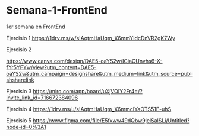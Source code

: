 # Semana-1-FrontEnd
1er semana en FrontEnd

Ejercisio 1           https://1drv.ms/w/s!AqtmHaUqm_X6mmYIdcDnVR2gK7Wy

Ejercisio 2

https://www.canva.com/design/DAE5-oaYS2w/ICiaCUnvhs6-X-fYr5YFYw/view?utm_content=DAE5-oaYS2w&utm_campaign=designshare&utm_medium=link&utm_source=publishsharelink

Ejercisio 3           https://miro.com/app/board/uXjVOIY2Fr4=/?invite_link_id=716672384096

Ejercisio 4           https://1drv.ms/u/s!AqtmHaUqm_X6mmcIYaOTS51E-uhS

Ejercisio 5           https://www.figma.com/file/E5fxww49dQbw9jelSalSLi/Untitled?node-id=0%3A1
